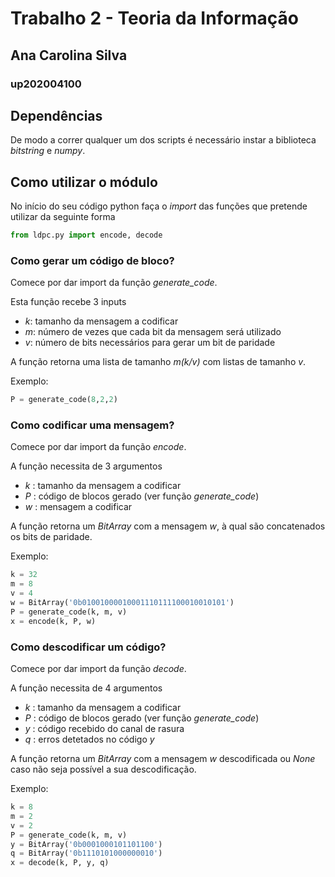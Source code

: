 # Trabalho 2 - Teoria da Informação
## Ana Carolina Silva
### up202004100

## Dependências
De modo a correr qualquer um dos scripts é necessário instar a biblioteca *bitstring* e *numpy*.

## Como utilizar o módulo

No início do seu código python faça o *import* das funções que pretende utilizar da seguinte forma
```py
from ldpc.py import encode, decode
```

### Como gerar um código de bloco?
Comece por dar import da função *generate_code*.

Esta função recebe 3 inputs
- *k*: tamanho da mensagem a codificar
- *m*: número de vezes que cada bit da mensagem será utilizado
- *v*: número de bits necessários para gerar um bit de paridade

A função retorna uma lista de tamanho *m(k/v)* com listas de tamanho *v*.

Exemplo:
```py
P = generate_code(8,2,2)
```

### Como codificar uma mensagem?
Comece por dar import da função *encode*.

A função necessita de 3 argumentos
- *k* : tamanho da mensagem a codificar
- *P* : código de blocos gerado (ver função *generate_code*)
- *w* : mensagem a codificar

A função retorna um *BitArray* com a mensagem *w*, à qual são concatenados os bits de paridade.

Exemplo:
```py
k = 32
m = 8
v = 4
w = BitArray('0b01001000010001110111100010010101')
P = generate_code(k, m, v)
x = encode(k, P, w)
```

### Como descodificar um código?
Comece por dar import da função *decode*.

A função necessita de 4 argumentos
- *k* : tamanho da mensagem a codificar
- *P* : código de blocos gerado (ver função *generate_code*)
- *y* : código recebido do canal de rasura
- *q* : erros detetados no código *y*

A função retorna um *BitArray* com a mensagem *w* descodificada ou *None* caso não seja possível a sua descodificação.

Exemplo:
```py
k = 8
m = 2
v = 2
P = generate_code(k, m, v)
y = BitArray('0b0001000101101100')
q = BitArray('0b1110101000000010')
x = decode(k, P, y, q)
```
